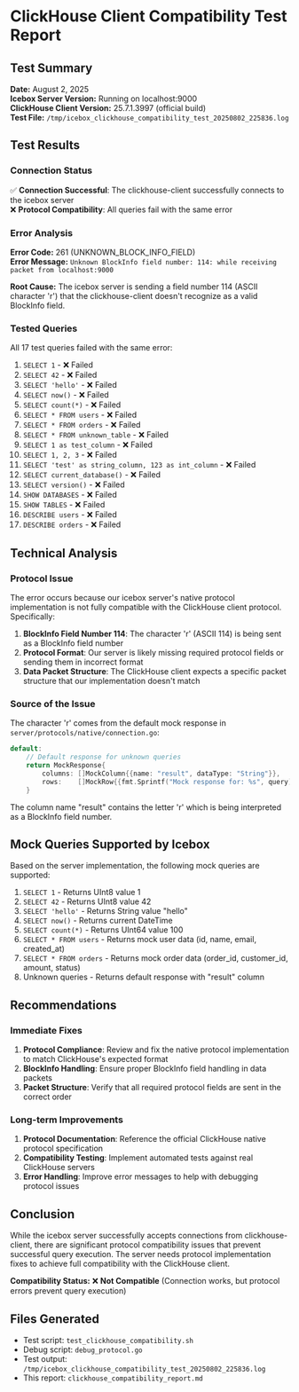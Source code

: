 # ClickHouse Client Compatibility Test Report

## Test Summary

**Date:** August 2, 2025  
**Icebox Server Version:** Running on localhost:9000  
**ClickHouse Client Version:** 25.7.1.3997 (official build)  
**Test File:** `/tmp/icebox_clickhouse_compatibility_test_20250802_225836.log`

## Test Results

### Connection Status
✅ **Connection Successful**: The clickhouse-client successfully connects to the icebox server  
❌ **Protocol Compatibility**: All queries fail with the same error

### Error Analysis
**Error Code:** 261 (UNKNOWN_BLOCK_INFO_FIELD)  
**Error Message:** `Unknown BlockInfo field number: 114: while receiving packet from localhost:9000`

**Root Cause:** The icebox server is sending a field number 114 (ASCII character 'r') that the clickhouse-client doesn't recognize as a valid BlockInfo field.

### Tested Queries
All 17 test queries failed with the same error:

1. `SELECT 1` - ❌ Failed
2. `SELECT 42` - ❌ Failed  
3. `SELECT 'hello'` - ❌ Failed
4. `SELECT now()` - ❌ Failed
5. `SELECT count(*)` - ❌ Failed
6. `SELECT * FROM users` - ❌ Failed
7. `SELECT * FROM orders` - ❌ Failed
8. `SELECT * FROM unknown_table` - ❌ Failed
9. `SELECT 1 as test_column` - ❌ Failed
10. `SELECT 1, 2, 3` - ❌ Failed
11. `SELECT 'test' as string_column, 123 as int_column` - ❌ Failed
12. `SELECT current_database()` - ❌ Failed
13. `SELECT version()` - ❌ Failed
14. `SHOW DATABASES` - ❌ Failed
15. `SHOW TABLES` - ❌ Failed
16. `DESCRIBE users` - ❌ Failed
17. `DESCRIBE orders` - ❌ Failed

## Technical Analysis

### Protocol Issue
The error occurs because our icebox server's native protocol implementation is not fully compatible with the ClickHouse client protocol. Specifically:

1. **BlockInfo Field Number 114**: The character 'r' (ASCII 114) is being sent as a BlockInfo field number
2. **Protocol Format**: Our server is likely missing required protocol fields or sending them in incorrect format
3. **Data Packet Structure**: The ClickHouse client expects a specific packet structure that our implementation doesn't match

### Source of the Issue
The character 'r' comes from the default mock response in `server/protocols/native/connection.go`:

```go
default:
    // Default response for unknown queries
    return MockResponse{
        columns: []MockColumn{{name: "result", dataType: "String"}},
        rows:    []MockRow{{fmt.Sprintf("Mock response for: %s", query)}},
    }
```

The column name "result" contains the letter 'r' which is being interpreted as a BlockInfo field number.

## Mock Queries Supported by Icebox

Based on the server implementation, the following mock queries are supported:

1. `SELECT 1` - Returns UInt8 value 1
2. `SELECT 42` - Returns UInt8 value 42  
3. `SELECT 'hello'` - Returns String value "hello"
4. `SELECT now()` - Returns current DateTime
5. `SELECT count(*)` - Returns UInt64 value 100
6. `SELECT * FROM users` - Returns mock user data (id, name, email, created_at)
7. `SELECT * FROM orders` - Returns mock order data (order_id, customer_id, amount, status)
8. Unknown queries - Returns default response with "result" column

## Recommendations

### Immediate Fixes
1. **Protocol Compliance**: Review and fix the native protocol implementation to match ClickHouse's expected format
2. **BlockInfo Handling**: Ensure proper BlockInfo field handling in data packets
3. **Packet Structure**: Verify that all required protocol fields are sent in the correct order

### Long-term Improvements
1. **Protocol Documentation**: Reference the official ClickHouse native protocol specification
2. **Compatibility Testing**: Implement automated tests against real ClickHouse servers
3. **Error Handling**: Improve error messages to help with debugging protocol issues

## Conclusion

While the icebox server successfully accepts connections from clickhouse-client, there are significant protocol compatibility issues that prevent successful query execution. The server needs protocol implementation fixes to achieve full compatibility with the ClickHouse client.

**Compatibility Status:** ❌ **Not Compatible** (Connection works, but protocol errors prevent query execution)

## Files Generated
- Test script: `test_clickhouse_compatibility.sh`
- Debug script: `debug_protocol.go` 
- Test output: `/tmp/icebox_clickhouse_compatibility_test_20250802_225836.log`
- This report: `clickhouse_compatibility_report.md` 